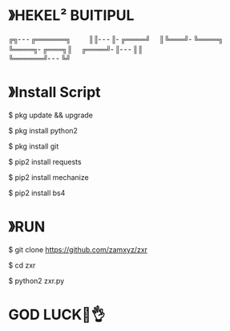 # 》HEKEL² BUITIPUL

 
╔╗╴╴╴╔══════╗　  　
║║╴╴╴║╴╔════╝　
║╚═══╝╴╚════╗　
╚════╗╴╔═══╗║　
╔════╝╴║╴╴╴║║    
╚══════╝╴╴╴╚╝

# 》Install Script

$ pkg update && upgrade

$ pkg install python2

$ pkg install git

$ pip2 install requests

$ pip2 install mechanize

$ pip2 install bs4

# 》RUN

$ git clone https://github.com/zamxyz/zxr

$ cd zxr

$ python2 zxr.py



# GOD LUCK🤤👌




